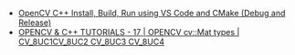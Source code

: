 - [OpenCV C++ Install, Build, Run using VS Code and CMake (Debug and Release)](https://youtu.be/CnXUTG9XYGI)
- [OPENCV & C++ TUTORIALS - 17 | OPENCV cv::Mat types | CV_8UC1CV_8UC2 CV_8UC3 CV_8UC4](https://youtu.be/9sCYObX1-aY)
